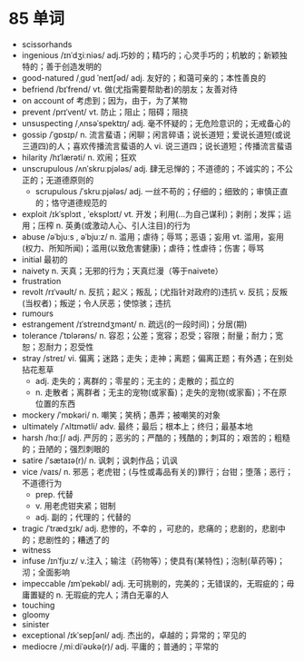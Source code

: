 # 85 单词

- scissorhands
- ingenious /ɪnˈdʒiːniəs/ adj.巧妙的；精巧的；心灵手巧的；机敏的；新颖独特的；善于创造发明的
- good-natured /ˌɡʊd ˈneɪtʃəd/ adj. 友好的；和蔼可亲的；本性善良的
- befriend /bɪˈfrend/ vt. 做(尤指需要帮助者)的朋友；友善对待
- on account of 考虑到；因为，由于，为了某物
- prevent /prɪˈvent/ vt. 防止；阻止；阻碍；阻挠
- unsuspecting /ˌʌnsəˈspektɪŋ/ adj. 毫不怀疑的；无危险意识的；无戒备心的
- gossip /ˈɡɒsɪp/ n. 流言蜚语；闲聊；闲言碎语；说长道短；爱说长道短(或说三道四)的人；喜欢传播流言蜚语的人 vi. 说三道四；说长道短；传播流言蜚语
- hilarity /hɪˈlærəti/ n. 欢闹；狂欢
- unscrupulous /ʌnˈskruːpjələs/ adj. 肆无忌惮的；不道德的；不诚实的；不公正的；无道德原则的
  - scrupulous /ˈskruːpjələs/ adj. 一丝不苟的；仔细的；细致的；审慎正直的；恪守道德规范的
- exploit /ɪkˈsplɔɪt , ˈeksplɔɪt/ vt. 开发；利用(…为自己谋利)；剥削；发挥；运用；压榨 n. 英勇(或激动人心、引人注目)的行为
- abuse /əˈbjuːs , əˈbjuːz/ n. 滥用；虐待；辱骂；恶语；妄用 vt. 滥用，妄用(权力、所知所闻)；滥用(以致危害健康)；虐待；性虐待；伤害；辱骂
- initial 最初的
- naivety n. 天真；无邪的行为；天真烂漫（等于naivete）
- frustration 
- revolt /rɪˈvəʊlt/ n. 反抗；起义；叛乱；(尤指针对政府的)违抗 v. 反抗；反叛(当权者)；叛逆；令人厌恶；使惊骇；违抗
- rumours 
- estrangement /ɪˈstreɪndʒmənt/ n. 疏远(的一段时间)；分居(期)
- tolerance /ˈtɒlərəns/ n. 容忍；公差；宽容；忍受；容限；耐量；耐力；宽恕；忍耐力；忍受性
- stray /streɪ/ vi. 偏离；迷路；走失；走神；离题；偏离正题；有外遇；在别处拈花惹草
  - adj. 走失的；离群的；零星的；无主的；走散的；孤立的
  - n. 走散者；离群者；无主的宠物(或家畜)；走失的宠物(或家畜)；不在原位置的东西
- mockery /ˈmɒkəri/ n. 嘲笑；笑柄；愚弄；被嘲笑的对象
- ultimately /ˈʌltɪmətli/ adv. 最终；最后；根本上；终归；最基本地
- harsh /hɑːʃ/ adj. 严厉的；恶劣的；严酷的；残酷的；刺耳的；艰苦的；粗糙的；丑陋的；强烈刺眼的
- satire /ˈsætaɪə(r)/ n. 讽刺；讽刺作品；讥讽
- vice /vaɪs/ n. 邪恶；老虎钳；(与性或毒品有关的)罪行；台钳；堕落；恶行；不道德行为
  - prep. 代替
  - v. 用老虎钳夹紧；钳制
  - adj. 副的；代理的；代替的
- tragic /ˈtrædʒɪk/ adj. 悲惨的，不幸的 ，可悲的，悲痛的；悲剧的，悲剧中的；悲剧性的；糟透了的
- witness
- infuse /ɪnˈfjuːz/ v.注入；输注（药物等）；使具有(某特性)；泡制(草药等)；沏；全面影响
- impeccable /ɪmˈpekəbl/ adj. 无可挑剔的，完美的；无错误的，无瑕疵的；毋庸置疑的 n. 无瑕疵的完人；清白无辜的人
- touching
- gloomy
- sinister
- exceptional /ɪkˈsepʃənl/ adj. 杰出的，卓越的；异常的；罕见的
- mediocre /ˌmiːdiˈəʊkə(r)/ adj. 平庸的；普通的；平常的
